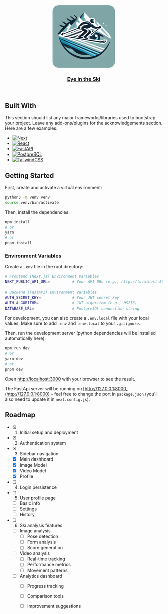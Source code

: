 <p align="center">
  <a href="https://eye-in-the-ski.vercel.app">
    <img src="public/logo.png" height="200" style="border-radius: 20px;">
  </a>
  <h3 align="center">
    <a href="https://eye-in-the-ski.vercel.app">Eye in the Ski</a>
  </h3>
</p>

<br/>

## Built With

This section should list any major frameworks/libraries used to bootstrap your project. Leave any add-ons/plugins for the acknowledgements section. Here are a few examples.

* [![Next][Next.js]][Next-url]
* [![React][React.js]][React-url]
* [![FastAPI][FastAPI]][FastAPI-url]
* [![PostgreSQL][PostgreSQL]][PostgreSQL-url]
* [![TailwindCSS][TailwindCSS]][TailwindCSS-url]


## Getting Started

First, create and activate a virtual environment:

```bash
python3 -m venv venv
source venv/bin/activate
```

Then, install the dependencies:

```bash
npm install
# or
yarn
# or
pnpm install
```

### Environment Variables

Create a `.env` file in the root directory:

```bash
# Frontend (Next.js) Environment Variables
NEXT_PUBLIC_API_URL=          # Your API URL (e.g., http://localhost:8000)

# Backend (FastAPI) Environment Variables
AUTH_SECRET_KEY=              # Your JWT secret key
AUTH_ALGORITHM=               # JWT algorithm (e.g., HS256)
DATABASE_URL=                 # PostgreSQL connection string
```

For development, you can also create a `.env.local` file with your local values. Make sure to add `.env` and `.env.local` to your `.gitignore`.

Then, run the development server (python dependencies will be installed automatically here):

```bash
npm run dev
# or
yarn dev
# or
pnpm dev
```

Open [http://localhost:3000](http://localhost:3000) with your browser to see the result.

The FastApi server will be running on [http://127.0.0.1:8000](http://127.0.0.1:8000) – feel free to change the port in `package.json` (you'll also need to update it in `next.config.js`).

## Roadmap

- [x] 1. Initial setup and deployment
- [x] 2. Authentication system
- [x] 3. Sidebar navigation
  - [x] Main dashboard
  - [x] Image Model
  - [x] Video Model
  - [x] Profile
- [ ] 4. Login persistence
- [ ] 5. User profile page
  - [ ] Basic info
  - [ ] Settings
  - [ ] History
- [ ] 6. Ski analysis features
  - [ ] Image analysis
    - [ ] Pose detection
    - [ ] Form analysis
    - [ ] Score generation
  - [ ] Video analysis
    - [ ] Real-time tracking
    - [ ] Performance metrics
    - [ ] Movement patterns
  - [ ] Analytics dashboard
    - [ ] Progress tracking
    - [ ] Comparison tools
    - [ ] Improvement suggestions


[Next.js]: https://img.shields.io/badge/next.js-000000?style=for-the-badge&logo=nextdotjs&logoColor=white
[Next-url]: https://nextjs.org/
[React.js]: https://img.shields.io/badge/React-20232A?style=for-the-badge&logo=react&logoColor=61DAFB
[React-url]: https://reactjs.org/
[FastAPI]: https://img.shields.io/badge/FastAPI-005571?style=for-the-badge&logo=fastapi
[FastAPI-url]: https://fastapi.tiangolo.com/
[PostgreSQL]: https://img.shields.io/badge/PostgreSQL-316192?style=for-the-badge&logo=postgresql&logoColor=white
[PostgreSQL-url]: https://www.postgresql.org/
[TailwindCSS]: https://img.shields.io/badge/Tailwind_CSS-38B2AC?style=for-the-badge&logo=tailwind-css&logoColor=white
[TailwindCSS-url]: https://tailwindcss.com/